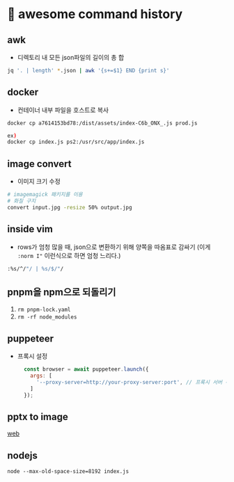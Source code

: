 # 󰏢 awesome command history


## awk

- 디렉토리 내 모든 json파일의 길이의 총 합
```bash
jq '. | length' *.json | awk '{s+=$1} END {print s}'
```


## docker

- 컨테이너 내부 파일을 호스트로 복사
```bash
docker cp a7614153bd78:/dist/assets/index-C6b_ONX_.js prod.js

ex)
docker cp index.js ps2:/usr/src/app/index.js
```


## image convert

- 이미지 크기 수정
```bash
# imagemagick 패키지를 이용
# 화질 구지
convert input.jpg -resize 50% output.jpg
```


## inside vim

- rows가 엄청 많을 때, json으로 변환하기 위해 양쪽을 따옴표로 감싸기
  (이게 `:norm I"` 이런식으로 하면 엄청 느리다.)

```bash
:%s/^/"/ | %s/$/"/
```


## pnpm을 npm으로 되돌리기

1. `rm pnpm-lock.yaml`
2. `rm -rf node_modules`

## puppeteer

- 프록시 설정

  ```javascript
    const browser = await puppeteer.launch({
      args: [
        '--proxy-server=http://your-proxy-server:port', // 프록시 서버 주소
      ]
    });
  ```


## pptx to image

[web](https://convertio.co/kr/pptx-png/)

## nodejs

`node --max-old-space-size=8192 index.js`
